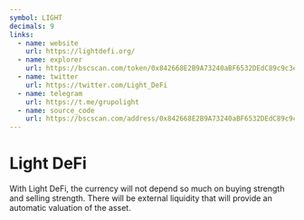 ```yaml
---
symbol: LIGHT
decimals: 9
links:
  - name: website
    url: https://lightdefi.org/
  - name: explorer
    url: https://bscscan.com/token/0x842668E2B9A73240aBF6532DEdC89c9c3e050C98
  - name: twitter
    url: https://twitter.com/Light_DeFi
  - name: telegram
    url: https://t.me/grupolight
  - name: source_code
    url: https://bscscan.com/address/0x842668E2B9A73240aBF6532DEdC89c9c3e050C98#code
---
```


# Light DeFi

With Light DeFi, the currency will not depend so much on buying strength and selling strength. There will be external liquidity that will provide an automatic valuation of the asset.
